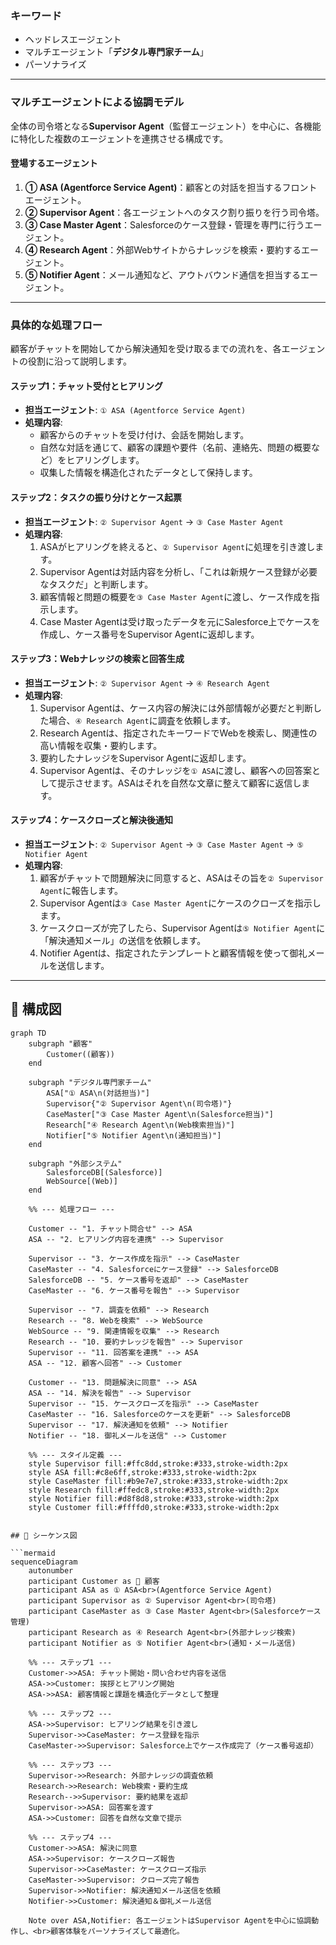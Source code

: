 ### キーワード
- ヘッドレスエージェント
- マルチエージェント「**デジタル専門家チーム**」
- パーソナライズ

---

### マルチエージェントによる協調モデル

全体の司令塔となる**Supervisor Agent**（監督エージェント）を中心に、各機能に特化した複数のエージェントを連携させる構成です。

#### 登場するエージェント
1.  **① ASA (Agentforce Service Agent)**：顧客との対話を担当するフロントエージェント。
2.  **② Supervisor Agent**：各エージェントへのタスク割り振りを行う司令塔。
3.  **③ Case Master Agent**：Salesforceのケース登録・管理を専門に行うエージェント。
4.  **④ Research Agent**：外部Webサイトからナレッジを検索・要約するエージェント。
5.  **⑤ Notifier Agent**：メール通知など、アウトバウンド通信を担当するエージェント。

---

### 具体的な処理フロー

顧客がチャットを開始してから解決通知を受け取るまでの流れを、各エージェントの役割に沿って説明します。

#### **ステップ1：チャット受付とヒアリング**
* **担当エージェント**: `① ASA (Agentforce Service Agent)`
* **処理内容**:
    * 顧客からのチャットを受け付け、会話を開始します。
    * 自然な対話を通じて、顧客の課題や要件（名前、連絡先、問題の概要など）をヒアリングします。
    * 収集した情報を構造化されたデータとして保持します。

#### **ステップ2：タスクの振り分けとケース起票**
* **担当エージェント**: `② Supervisor Agent` → `③ Case Master Agent`
* **処理内容**:
    1.  ASAがヒアリングを終えると、`② Supervisor Agent`に処理を引き渡します。
    2.  Supervisor Agentは対話内容を分析し、「これは新規ケース登録が必要なタスクだ」と判断します。
    3.  顧客情報と問題の概要を`③ Case Master Agent`に渡し、ケース作成を指示します。
    4.  Case Master Agentは受け取ったデータを元にSalesforce上でケースを作成し、ケース番号をSupervisor Agentに返却します。

#### **ステップ3：Webナレッジの検索と回答生成**
* **担当エージェント**: `② Supervisor Agent` → `④ Research Agent`
* **処理内容**:
    1.  Supervisor Agentは、ケース内容の解決には外部情報が必要だと判断した場合、`④ Research Agent`に調査を依頼します。
    2.  Research Agentは、指定されたキーワードでWebを検索し、関連性の高い情報を収集・要約します。
    3.  要約したナレッジをSupervisor Agentに返却します。
    4.  Supervisor Agentは、そのナレッジを`① ASA`に渡し、顧客への回答案として提示させます。ASAはそれを自然な文章に整えて顧客に返信します。

#### **ステップ4：ケースクローズと解決後通知**
* **担当エージェント**: `② Supervisor Agent` → `③ Case Master Agent` → `⑤ Notifier Agent`
* **処理内容**:
    1.  顧客がチャットで問題解決に同意すると、ASAはその旨を`② Supervisor Agent`に報告します。
    2.  Supervisor Agentは`③ Case Master Agent`にケースのクローズを指示します。
    3.  ケースクローズが完了したら、Supervisor Agentは`⑤ Notifier Agent`に「解決通知メール」の送信を依頼します。
    4.  Notifier Agentは、指定されたテンプレートと顧客情報を使って御礼メールを送信します。

---

## 🧠 構成図

```mermaid
graph TD
    subgraph "顧客"
        Customer((顧客))
    end

    subgraph "デジタル専門家チーム"
        ASA["① ASA\n(対話担当)"]
        Supervisor{"② Supervisor Agent\n(司令塔)"}
        CaseMaster["③ Case Master Agent\n(Salesforce担当)"]
        Research["④ Research Agent\n(Web検索担当)"]
        Notifier["⑤ Notifier Agent\n(通知担当)"]
    end

    subgraph "外部システム"
        SalesforceDB[(Salesforce)]
        WebSource[(Web)]
    end

    %% --- 処理フロー ---

    Customer -- "1. チャット問合せ" --> ASA
    ASA -- "2. ヒアリング内容を連携" --> Supervisor

    Supervisor -- "3. ケース作成を指示" --> CaseMaster
    CaseMaster -- "4. Salesforceにケース登録" --> SalesforceDB
    SalesforceDB -- "5. ケース番号を返却" --> CaseMaster
    CaseMaster -- "6. ケース番号を報告" --> Supervisor

    Supervisor -- "7. 調査を依頼" --> Research
    Research -- "8. Webを検索" --> WebSource
    WebSource -- "9. 関連情報を収集" --> Research
    Research -- "10. 要約ナレッジを報告" --> Supervisor
    Supervisor -- "11. 回答案を連携" --> ASA
    ASA -- "12. 顧客へ回答" --> Customer

    Customer -- "13. 問題解決に同意" --> ASA
    ASA -- "14. 解決を報告" --> Supervisor
    Supervisor -- "15. ケースクローズを指示" --> CaseMaster
    CaseMaster -- "16. Salesforceのケースを更新" --> SalesforceDB
    Supervisor -- "17. 解決通知を依頼" --> Notifier
    Notifier -- "18. 御礼メールを送信" --> Customer

    %% --- スタイル定義 ---
    style Supervisor fill:#ffc8dd,stroke:#333,stroke-width:2px
    style ASA fill:#c8e6ff,stroke:#333,stroke-width:2px
    style CaseMaster fill:#b9e7e7,stroke:#333,stroke-width:2px
    style Research fill:#ffedc8,stroke:#333,stroke-width:2px
    style Notifier fill:#d8f8d8,stroke:#333,stroke-width:2px
    style Customer fill:#ffffd0,stroke:#333,stroke-width:2px


## 🧠 シーケンス図

```mermaid
sequenceDiagram
    autonumber
    participant Customer as 👤 顧客
    participant ASA as ① ASA<br>(Agentforce Service Agent)
    participant Supervisor as ② Supervisor Agent<br>(司令塔)
    participant CaseMaster as ③ Case Master Agent<br>(Salesforceケース管理)
    participant Research as ④ Research Agent<br>(外部ナレッジ検索)
    participant Notifier as ⑤ Notifier Agent<br>(通知・メール送信)

    %% --- ステップ1 ---
    Customer->>ASA: チャット開始・問い合わせ内容を送信
    ASA->>Customer: 挨拶とヒアリング開始
    ASA->>ASA: 顧客情報と課題を構造化データとして整理

    %% --- ステップ2 ---
    ASA->>Supervisor: ヒアリング結果を引き渡し
    Supervisor->>CaseMaster: ケース登録を指示
    CaseMaster->>Supervisor: Salesforce上でケース作成完了（ケース番号返却）

    %% --- ステップ3 ---
    Supervisor->>Research: 外部ナレッジの調査依頼
    Research->>Research: Web検索・要約生成
    Research-->>Supervisor: 要約結果を返却
    Supervisor->>ASA: 回答案を渡す
    ASA->>Customer: 回答を自然な文章で提示

    %% --- ステップ4 ---
    Customer->>ASA: 解決に同意
    ASA->>Supervisor: ケースクローズ報告
    Supervisor->>CaseMaster: ケースクローズ指示
    CaseMaster->>Supervisor: クローズ完了報告
    Supervisor->>Notifier: 解決通知メール送信を依頼
    Notifier->>Customer: 解決通知＆御礼メール送信

    Note over ASA,Notifier: 各エージェントはSupervisor Agentを中心に協調動作し、<br>顧客体験をパーソナライズして最適化。
